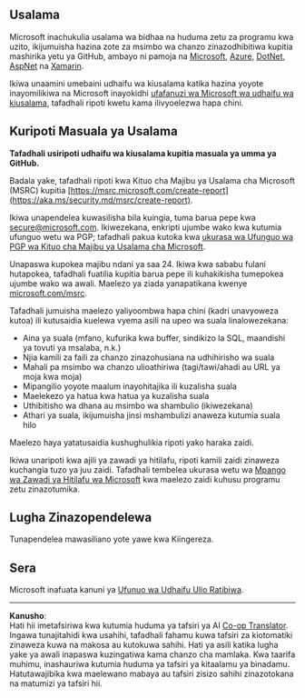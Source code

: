 <!--
CO_OP_TRANSLATOR_METADATA:
{
  "original_hash": "57f14126c1c6add76b3aef3844dfe4e3",
  "translation_date": "2025-09-04T01:02:27+00:00",
  "source_file": "SECURITY.md",
  "language_code": "sw"
}
-->
## Usalama

Microsoft inachukulia usalama wa bidhaa na huduma zetu za programu kwa uzito, ikijumuisha hazina zote za msimbo wa chanzo zinazodhibitiwa kupitia mashirika yetu ya GitHub, ambayo ni pamoja na [Microsoft](https://github.com/Microsoft), [Azure](https://github.com/Azure), [DotNet](https://github.com/dotnet), [AspNet](https://github.com/aspnet) na [Xamarin](https://github.com/xamarin).

Ikiwa unaamini umebaini udhaifu wa kiusalama katika hazina yoyote inayomilikiwa na Microsoft inayokidhi [ufafanuzi wa Microsoft wa udhaifu wa kiusalama](https://aka.ms/security.md/definition), tafadhali ripoti kwetu kama ilivyoelezwa hapa chini.

## Kuripoti Masuala ya Usalama

**Tafadhali usiripoti udhaifu wa kiusalama kupitia masuala ya umma ya GitHub.**

Badala yake, tafadhali ripoti kwa Kituo cha Majibu ya Usalama cha Microsoft (MSRC) kupitia [https://msrc.microsoft.com/create-report](https://aka.ms/security.md/msrc/create-report).

Ikiwa unapendelea kuwasilisha bila kuingia, tuma barua pepe kwa [secure@microsoft.com](mailto:secure@microsoft.com). Ikiwezekana, enkripti ujumbe wako kwa kutumia ufunguo wetu wa PGP; tafadhali pakua kutoka kwa [ukurasa wa Ufunguo wa PGP wa Kituo cha Majibu ya Usalama cha Microsoft](https://aka.ms/security.md/msrc/pgp).

Unapaswa kupokea majibu ndani ya saa 24. Ikiwa kwa sababu fulani hutapokea, tafadhali fuatilia kupitia barua pepe ili kuhakikisha tumepokea ujumbe wako wa awali. Maelezo ya ziada yanapatikana kwenye [microsoft.com/msrc](https://www.microsoft.com/msrc).

Tafadhali jumuisha maelezo yaliyoombwa hapa chini (kadri unavyoweza kutoa) ili kutusaidia kuelewa vyema asili na upeo wa suala linalowezekana:

  * Aina ya suala (mfano, kufurika kwa buffer, sindikizo la SQL, maandishi ya tovuti ya msalaba, n.k.)
  * Njia kamili za faili za chanzo zinazohusiana na udhihirisho wa suala
  * Mahali pa msimbo wa chanzo ulioathiriwa (tagi/tawi/ahadi au URL ya moja kwa moja)
  * Mipangilio yoyote maalum inayohitajika ili kuzalisha suala
  * Maelekezo ya hatua kwa hatua ya kuzalisha suala
  * Uthibitisho wa dhana au msimbo wa shambulio (ikiwezekana)
  * Athari ya suala, ikijumuisha jinsi mshambulizi anaweza kutumia suala hilo

Maelezo haya yatatusaidia kushughulikia ripoti yako haraka zaidi.

Ikiwa unaripoti kwa ajili ya zawadi ya hitilafu, ripoti kamili zaidi zinaweza kuchangia tuzo ya juu zaidi. Tafadhali tembelea ukurasa wetu wa [Mpango wa Zawadi ya Hitilafu wa Microsoft](https://aka.ms/security.md/msrc/bounty) kwa maelezo zaidi kuhusu programu zetu zinazotumika.

## Lugha Zinazopendelewa

Tunapendelea mawasiliano yote yawe kwa Kiingereza.

## Sera

Microsoft inafuata kanuni ya [Ufunuo wa Udhaifu Ulio Ratibiwa](https://aka.ms/security.md/cvd).

---

**Kanusho**:  
Hati hii imetafsiriwa kwa kutumia huduma ya tafsiri ya AI [Co-op Translator](https://github.com/Azure/co-op-translator). Ingawa tunajitahidi kwa usahihi, tafadhali fahamu kuwa tafsiri za kiotomatiki zinaweza kuwa na makosa au kutokuwa sahihi. Hati ya asili katika lugha yake ya awali inapaswa kuzingatiwa kama chanzo cha mamlaka. Kwa taarifa muhimu, inashauriwa kutumia huduma ya tafsiri ya kitaalamu ya binadamu. Hatutawajibika kwa maelewano mabaya au tafsiri zisizo sahihi zinazotokana na matumizi ya tafsiri hii.